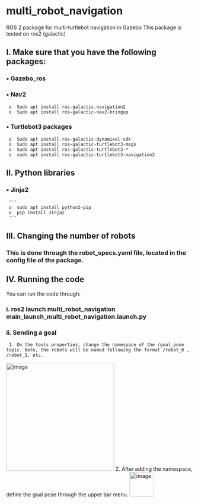 # multi_robot_navigation
ROS 2 package for multi-turtlebot navigation in Gazebo
This package is tested on ros2 (galactic)

## I.	Make sure that you have the following packages:

### •	Gazebo_ros
### •	Nav2
     o	Sudo apt install ros-galactic-navigation2
     o	Sudo apt install ros-galactic-nav2-bringup
### •	Turtlebot3 packages
     o	Sudo apt install ros-galactic-dynamixel-sdk
     o	Sudo apt install ros-galactic-turtlebot3-msgs
     o	Sudo apt install ros-galactic-turtlebot3-*
     o	sudo apt install ros-galactic-turtlebot3-navigation2
     
## II.	Python libraries

### •	Jinja2 
     '''
     o	sudo apt install python3-pip
     o	pip install Jinja2
     '''
## III.	Changing the number of robots

### This is done through the robot_specs.yaml file, located in the config file of the package.

## IV.	Running the code 

You can run the code through:
### i.	ros2 launch multi_robot_navigation main_launch_multi_robot_navigation.launch.py
### ii.	Sending a goal 
     1.	On the tools properties, change the namespace of the /goal_pose topic. Note, the robots will be named following the format /robot_0 , /robot_1, etc.
<img width="291" alt="image" src="https://user-images.githubusercontent.com/63425641/229777841-49a37f96-f2e0-4b8e-95e8-c32b0be91744.png"> 
     2.	After adding the namespace, define the goal pose through the upper bar menu.
<img width="66" alt="image" src="https://user-images.githubusercontent.com/63425641/229777935-2007ed4f-33a3-4683-8624-49b571382ec2.png">
 

